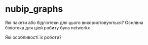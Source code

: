 # nubip_graphs

Які пакети або бідліотеки для цього використовуються?
    Оснлвна біліотека для ціей робиту була 
networkx


Які особливості їх роботи?